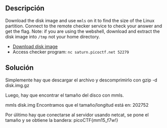 ## Descripción
Download the disk image and use `mmls` on it to find the size of the Linux partition. Connect to the remote checker service to check your answer and get the flag. Note: if you are using the webshell, download and extract the disk image into `/tmp` not your home directory.

-   [Download disk image](https://artifacts.picoctf.net/c/114/disk.img.gz)
-   Access checker program: `nc saturn.picoctf.net 52279`

## Solución

Simplemente hay que descargar el archivo y descomprimirlo con gzip -d disk.img.gz

Luego, hay que encontrar el tamaño del disco con mmls.

mmls disk.img
Encontramos que el tamaño/longitud está en: 202752

Por úlitimo hay que conectarse al servidor usando netcat, se pone el tamaño y se obtiene la bandera: picoCTF{mm15_f7w!}